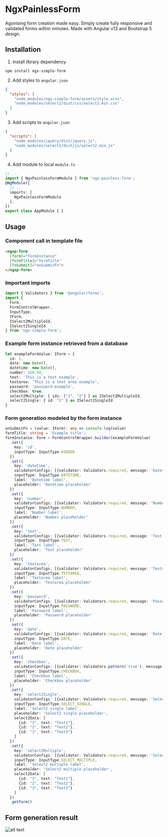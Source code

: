 # NgxPainlessForm

Agonising form creation made easy. 
Simply create fully responsive and validated forms within minutes. 
Made with Angular v13 and Bootstrap 5 design.

## Installation

1. Install library dependency
```
npm install ngx-simple-form
```

2. Add styles to `angular.json`
```json
{
  "styles": [
    "node_modules/ngx-simple-form/assets/style.scss",
    "node_modules/select2/dist/css/select2.min.css"
  ]
}
```

3. Add scripts to `angular.json`
```json
{
  "scripts": [
    "node_modules/jquery/dist/jquery.js",
    "node_modules/select2/dist/js/select2.min.js"
  ]
}
```

4. Add module to local `module.ts`
```ts
// ...
import { NgxPainlessFormModule } from 'ngx-painless-form';
@NgModule({
  // ...
  imports: [
    NgxPainlessFormModule
  ],
})
export class AppModule { }
```

## Usage

### Component call in template file
```html
<ngxp-form
  [form]="formInstance"
  [formTitle]="formTitle"
  [fnSubmit]="onSubmitFn">
</ngxp-form>
```

### Important imports
```typescript
import { Validators } from '@angular/forms';
import { 
  Form, 
  FormControlWrapper, 
  InputType,
  IForm,
  ISelect2MultipleId,
  ISelect2SingleId
} from 'ngx-simple-form';
```

### Example form instance retrieved from a database
```typescript
let exampleFormValue: IForm = {
  id: 1,
  date: new Date(),
  datetime: new Date(),
  number: 150.50,
  text: 'This is a text example',
  textarea: 'This is a text area example',
  password: 'password-example',
  checkbox: true,
  select2Multiple: { ids: ["1", "2"] } as ISelect2MultipleId,
  select2Single: { id: "1" } as ISelect2SingleId
}
```

### Form generation modeled by the form instance
```typescript
onSubmitFn = (value: IForm): any => console.log(value)
formTitle: string = 'Example title';
formInstance: Form = FormControlWrapper.builder(exampleFormValue)
  .set({
    key: 'id', 
    inputType: InputType.HIDDEN
  })
  .set({
    key: 'datetime', 
    validatorConfigs: [{validator: Validators.required, message: 'Datetime required!', validatorName: 'required'}],
    inputType: InputType.DATETIME,
    label: 'Datetime label',
    placeholder: 'Datetime placeholder'
  })
  .set({
    key: 'number', 
    validatorConfigs: [{validator: Validators.required, message: 'Number required!', validatorName: 'required'}],
    inputType: InputType.NUMBER,
    label: 'Number label',
    placeholder: 'Number placeholder'
  })
  .set({
    key: 'text', 
    validatorConfigs: [{validator: Validators.required, message: 'Text required!', validatorName: 'required'}],
    inputType: InputType.TEXT,
    label: 'Text label',
    placeholder: 'Text placeholder'
  })
  .set({
    key: 'textarea', 
    validatorConfigs: [{validator: Validators.required, message: 'Textarea required!', validatorName: 'required'}],
    inputType: InputType.TEXTAREA,
    label: 'Textarea label',
    placeholder: 'Textarea placeholder'
  })
  .set({
    key: 'password', 
    validatorConfigs: [{validator: Validators.required, message: 'Password required!', validatorName: 'required'}],
    inputType: InputType.PASSWORD,
    label: 'Password label',
    placeholder: 'Password placeholder'
  })
  .set({
    key: 'date', 
    validatorConfigs: [{validator: Validators.required, message: 'Date required!', validatorName: 'required'}],
    inputType: InputType.DATE,
    label: 'Date label',
    placeholder: 'Date placeholder'
  })
  .set({
    key: 'checkbox', 
    validatorConfigs: [{validator: Validators.pattern('true'), message: 'Checkbox required!', validatorName: 'pattern'}],
    inputType: InputType.CHECKBOX,
    label: 'Checkbox label',
    placeholder: 'Checkbox placeholder'
  })
  .set({
    key: 'select2Single', 
    validatorConfigs: [{validator: Validators.required, message: 'Select2 single required!', validatorName: 'required'}],
    inputType: InputType.SELECT_SINGLE,
    label: 'Select2 single label',
    placeholder: 'Select2 single placeholder',
    select2Data: [
      {id: "1", text: "Text1"},
      {id: "2", text: "Text2"},
      {id: "3", text: "Text3"}
    ]
  })
  .set({
    key: 'select2Multiple', 
    validatorConfigs: [{validator: Validators.required, message: 'Select2 multiple required!', validatorName: 'required'}],
    inputType: InputType.SELECT_MULTIPLE,
    label: 'Select2 multiple label',
    placeholder: 'Select2 multiple placeholder',
    select2Data: [
      {id: "1", text: "Text1"},
      {id: "2", text: "Text2"},
      {id: "3", text: "Text3"}
    ]
  })
  .getForm()
```

## Form generation result
![alt text](https://github.com/brunotot/ngx-painless-form/blob/main/docs/form-example.png?raw=true)
